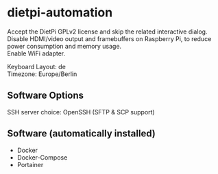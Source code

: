 # dietpi-automation

Accept the DietPi GPLv2 license and skip the related interactive dialog.<br />
Disable HDMI/video output and framebuffers on Raspberry Pi, to reduce power consumption and memory usage.<br />
Enable WiFi adapter.<br />

Keyboard Layout: de<br />
Timezone: Europe/Berlin<br />

## Software Options
SSH server choice: OpenSSH (SFTP & SCP support)

## Software (automatically installed)

* Docker
* Docker-Compose
* Portainer

